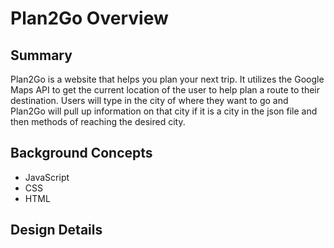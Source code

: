 # Plan2Go Overview 
## Summary 
Plan2Go is a website that helps you plan your next trip. It utilizes the Google Maps API to get the current location of the user to help plan a route to their destination. Users will type in the city of where they want to go and Plan2Go will pull up information on that city if it is a city in the json file and then methods of reaching the desired city. 

## Background Concepts
* JavaScript  
* CSS   
* HTML

## Design Details
